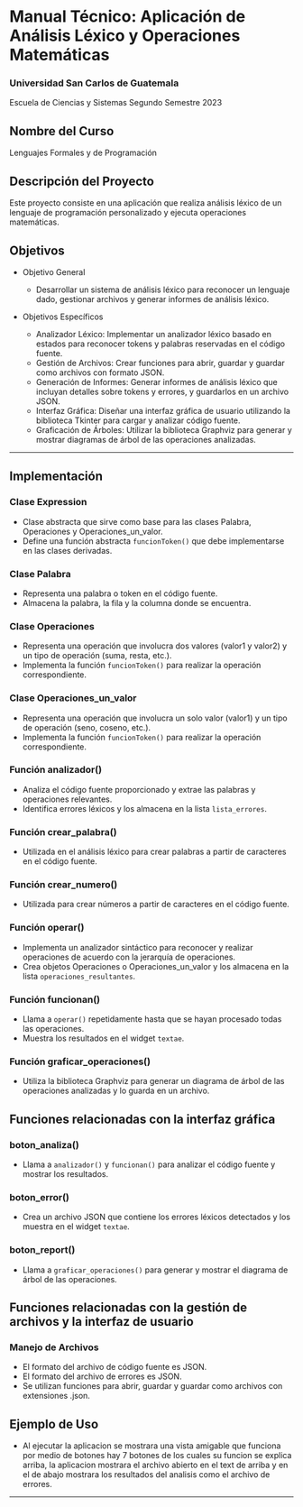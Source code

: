 # Manual Técnico: Aplicación de Análisis Léxico y Operaciones Matemáticas

### Universidad San Carlos de Guatemala
Escuela de Ciencias y Sistemas
Segundo Semestre 2023

## Nombre del Curso
Lenguajes Formales y de Programación

## Descripción del Proyecto
Este proyecto consiste en una aplicación que realiza análisis léxico de un lenguaje de programación personalizado y ejecuta operaciones matemáticas. 


## Objetivos
* Objetivo General
    * Desarrollar un sistema de análisis léxico para reconocer un lenguaje dado, gestionar archivos y generar informes de análisis léxico.

* Objetivos Específicos
    * Analizador Léxico: Implementar un analizador léxico basado en estados para reconocer tokens y palabras reservadas en el código fuente.
    * Gestión de Archivos: Crear funciones para abrir, guardar y guardar como archivos con formato JSON.
    * Generación de Informes: Generar informes de análisis léxico que incluyan detalles sobre tokens y errores, y guardarlos en un archivo JSON.
    * Interfaz Gráfica: Diseñar una interfaz gráfica de usuario utilizando la biblioteca Tkinter para cargar y analizar código fuente.
    * Graficación de Árboles: Utilizar la biblioteca Graphviz para generar y mostrar diagramas de árbol de las operaciones analizadas.
   


---
## Implementación

### Clase Expression
- Clase abstracta que sirve como base para las clases Palabra, Operaciones y Operaciones_un_valor.
- Define una función abstracta `funcionToken()` que debe implementarse en las clases derivadas.

### Clase Palabra
- Representa una palabra o token en el código fuente.
- Almacena la palabra, la fila y la columna donde se encuentra.

### Clase Operaciones
- Representa una operación que involucra dos valores (valor1 y valor2) y un tipo de operación (suma, resta, etc.).
- Implementa la función `funcionToken()` para realizar la operación correspondiente.

### Clase Operaciones_un_valor
- Representa una operación que involucra un solo valor (valor1) y un tipo de operación (seno, coseno, etc.).
- Implementa la función `funcionToken()` para realizar la operación correspondiente.

### Función analizador()
- Analiza el código fuente proporcionado y extrae las palabras y operaciones relevantes.
- Identifica errores léxicos y los almacena en la lista `lista_errores`.

### Función crear_palabra()
- Utilizada en el análisis léxico para crear palabras a partir de caracteres en el código fuente.

### Función crear_numero()
- Utilizada para crear números a partir de caracteres en el código fuente.

### Función operar()
- Implementa un analizador sintáctico para reconocer y realizar operaciones de acuerdo con la jerarquía de operaciones.
- Crea objetos Operaciones o Operaciones_un_valor y los almacena en la lista `operaciones_resultantes`.

### Función funcionan()
- Llama a `operar()` repetidamente hasta que se hayan procesado todas las operaciones.
- Muestra los resultados en el widget `textae`.

### Función graficar_operaciones()
- Utiliza la biblioteca Graphviz para generar un diagrama de árbol de las operaciones analizadas y lo guarda en un archivo.

## Funciones relacionadas con la interfaz gráfica

### boton_analiza()
- Llama a `analizador()` y `funcionan()` para analizar el código fuente y mostrar los resultados.

### boton_error()
- Crea un archivo JSON que contiene los errores léxicos detectados y los muestra en el widget `textae`.

### boton_report()
- Llama a `graficar_operaciones()` para generar y mostrar el diagrama de árbol de las operaciones.

## Funciones relacionadas con la gestión de archivos y la interfaz de usuario

### Manejo de Archivos
- El formato del archivo de código fuente es JSON.
- El formato del archivo de errores es JSON.
- Se utilizan funciones para abrir, guardar y guardar como archivos con extensiones .json.

## Ejemplo de Uso
- Al ejecutar la aplicacion se mostrara una vista amigable que funciona por medio de botones hay 7 botones de los cuales su funcion se explica arriba, la aplicacion mostrara el archivo abierto en el text de arriba y en el de abajo mostrara los resultados del analisis como el archivo de errores.


---
